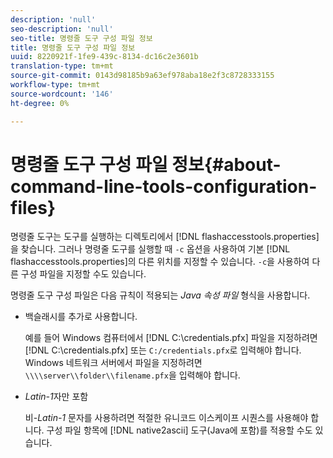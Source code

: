 ```yaml
---
description: 'null'
seo-description: 'null'
seo-title: 명령줄 도구 구성 파일 정보
title: 명령줄 도구 구성 파일 정보
uuid: 8220921f-1fe9-439c-8134-dc16c2e3601b
translation-type: tm+mt
source-git-commit: 0143d98185b9a63ef978aba18e2f3c8728333155
workflow-type: tm+mt
source-wordcount: '146'
ht-degree: 0%

---
```



# 명령줄 도구 구성 파일 정보{#about-command-line-tools-configuration-files}

명령줄 도구는 도구를 실행하는 디렉토리에서 [!DNL flashaccesstools.properties]을 찾습니다. 그러나 명령줄 도구를 실행할 때 `-c` 옵션을 사용하여 기본 [!DNL flashaccesstools.properties]의 다른 위치를 지정할 수 있습니다. `-c`을 사용하여 다른 구성 파일을 지정할 수도 있습니다.

명령줄 도구 구성 파일은 다음 규칙이 적용되는 *Java 속성 파일* 형식을 사용합니다.

* 백슬래시를 추가로 사용합니다.

   예를 들어 Windows 컴퓨터에서 [!DNL C:\credentials.pfx] 파일을 지정하려면 [!DNL C:\\credentials.pfx] 또는 `C:/credentials.pfx`로 입력해야 합니다. Windows 네트워크 서버에서 파일을 지정하려면 `\\\\server\\folder\\filename.pfx`을 입력해야 합니다.
* *Latin-1*&#x200B;자만 포함

   비-*Latin-1* 문자를 사용하려면 적절한 유니코드 이스케이프 시퀀스를 사용해야 합니다. 구성 파일 항목에 [!DNL native2ascii] 도구(Java에 포함)를 적용할 수도 있습니다.
